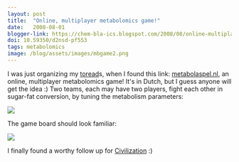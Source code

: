 ```yaml
---
layout: post
title:  "Online, multiplayer metabolomics game!"
date:   2008-08-01
blogger-link: https://chem-bla-ics.blogspot.com/2008/08/online-multiplayer-metabolomics-game.html
doi: 10.59350/d2nsd-pf553
tags: metabolomics
image: /blog/assets/images/mbgame2.png
---
```


I was just organizing my [toread](http://delicious.com/egonw/toread)s, when I found this link: [metabolaspel.nl](http://www.metabolaspel.nl/),
an online, multiplayer metabolomics game! It's in Dutch, but I guess anyone will get the idea :) Two teams, each may have two players, fight
each other in sugar-fat conversion, by tuning the metabolism parameters:

![](/blog/assets/images/mbgame.png)

The game board should look familiar:

![](/blog/assets/images/mbgame2.png)

I finally found a worthy follow up for [Civilization](http://en.wikipedia.org/wiki/Civilization_(computer_game)) :)
